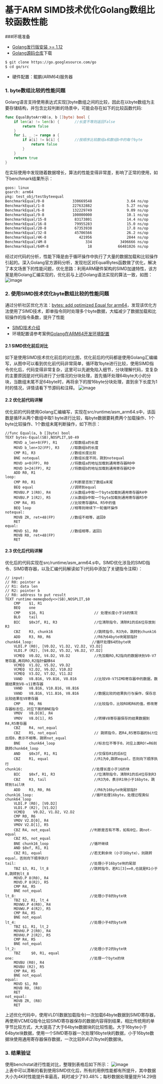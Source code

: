 # 基于ARM SIMD技术优化Golang数组比较函数性能
###环境准备
- [Golang发行版安装 >= 1.12](https://golang.org/dl/)
- [Golang源码仓库](https://go.googlesource.com/go)下载
```bash
$ git clone https://go.googlesource.com/go
$ cd go/src
```
- 硬件配置：鲲鹏(ARM64)服务器

### 1. byte数组比较的性能问题
Golang语言支持使用表达式实现[]byte数组之间的比较，因此在以byte数组为主要存储结构，并包含比较判断的场景中，可能会存在如下的比较函数代码:
```go
func EqualByteArrAB(a, b []byte) bool {
    if len(a) != len(b) {       //长度不等则返回false
        return false
    }
    for i, _ := range a {
        if a[i] != b[i] {       //按顺序比较数组a和数组b中的每个byte
            return false
        }
    }
    return true
}
```
在实际使用中发现随着数据增长，算法的性能变得非常差，影响了正常的使用，如下benchmark结果所示：
```bash
goos: linux
goarch: arm64
pkg: test_obj/testbyteequal
BenchmarkEqual/0-8             330669548                3.64 ns/op
BenchmarkEqual/1-8             227632882                5.27 ns/op           189.74 MB/s
BenchmarkEqual/6-8             132229749                9.09 ns/op           660.35 MB/s
BenchmarkEqual/9-8             100000000                10.1 ns/op           893.80 MB/s
BenchmarkEqual/15-8             83173801                14.4 ns/op          1041.32 MB/s
BenchmarkEqual/16-8             79955283                15.0 ns/op          1069.79 MB/s
BenchmarkEqual/20-8             67353938                17.8 ns/op          1124.26 MB/s
BenchmarkEqual/32-8             45706566                26.2 ns/op          1219.49 MB/s
BenchmarkEqual/4K-8               421956                2844 ns/op          1440.18 MB/s
BenchmarkEqual/4M-8                  334             3496666 ns/op          1199.52 MB/s
BenchmarkEqual/64M-8                  18            66481026 ns/op          1009.44 MB/s
```
经过对代码的分析，性能下降是由于循环操作中执行了大量的数据加载和比较操作引起的。深入Golang官方源码分析，发现社区对EqualBytes函数做了优化，解决了本文场景下的性能问题，优化思路：利用ARM硬件架构的SIMD加速特性，该方案是用Golang汇编实现的，优化前与上述Golang语法实现的算法一致，如图：
![image](images/image-code-compare.png)

### 2. 使用SIMD技术优化byte数组比较的性能问题
通过分析社区优化方法：[bytes: add optimized Equal for arm64](https://go-review.googlesource.com/c/go/+/71110)，发现该优化方法使用了SIMD技术，即单指令同时处理多个byte数据，大幅减少了数据加载和比较操作的指令条数，提升了性能
- [SIMD技术介绍](https://en.wikipedia.org/wiki/SIMD)
- 环境配置请参考案例[Golang在ARM64开发环境配置](../del-env-pre/del-env-pre.md)  

#### 2.1 SIMD优化前后对比  
如下是使用SIMD技术优化前后的对比图，优化前后的代码都是使用Golang汇编编写，从图中可以看到优化前代码非常简单，循环取1byte进行比较，使用SIMD指令优化后，代码变得非常复杂，这里可以先避免陷入细节，分块理解代码，变复杂的主要原因是对代码进行了分情况的分块处理，首先循环处理64byte大小的分块，当数组末尾不足64byte时，再将余下的按16byte分块处理，直到余下长度为1时的情况，详情请看下节源码和注释。
![image](images/simd-compare.png)  
    
#### 2.2 优化前代码详解
优化前的代码使用Golang汇编编写，实现在src/runtime/asm_arm64.s中，该函数是循环从两个数组中取1 byte进行比较，每byte数据要耗费两个加载操作、1个byte比较操作、1个数组末尾判断操作，如下所示：
```assembly
//func Equal(a, b []byte) bool
TEXT bytes·Equal(SB),NOSPLIT,$0-49
    MOVD a_len+8(FP), R1      //取数组a的长度
    MOVD b_len+32(FP), R3     //取数组b的长度
    CMP R1, R3                //数组长度比较
    BNE notequal              //数组长度不同，跳到notequal
    MOVD a+0(FP), R0          //将数组a的地址加载到通用寄存器R0中
    MOVD b+24(FP), R2         //将数组b的地址加载到通用寄存器R2中
    ADD R0, R1                
loop:
    CMP R0, R1                //判断是否到了数组a末尾
    BEQ equal                 //调转到equal
    MOVBU.P 1(R0), R4         //从数组a中取一个byte加载到通用寄存器R4中
    MOVBU.P 1(R2), R5         //从数组b中取一个byte加载到通用寄存器R5中
    CMP R4, R5                //比较寄存器R4、R5中的值
    BEQ loop                  //相等则继续下一轮循环操作
notequal:
    MOVB ZR, ret+48(FP)       //数组不相等，返回0
    RET
equal:
    MOVD $1, R0               //数组相等，返回1
    MOVB R0, ret+48(FP)
    RET
```

#### 2.3 优化后代码详解
优化后的代码实现在src/runtime/asm_arm64.s中。SIMD优化涉及的SIMD指令、SIMD寄存器，以及汇编代码解读如下(代码中添加了关键指令注释）：
```assembly
// input:
// R0: pointer a
// R1: data len
// R2: pointer b
// R8: address to put result
TEXT runtime·memeqbody<>(SB),NOSPLIT,$0
    CMP    $1, R1
    BEQ    one
    CMP    $16, R1                       // 处理长度小于16的情况
    BLO    tail
    BIC    $0x3f, R1, R3                 //位清除指令，清除R1的后6位存放到R3
    CBZ    R3, chunk16                   //跳转指令，R3为0，跳转到chunk16
    ADD    R3, R0, R6                    //R6为64byte块尾部指针
chunk64_loop:                           //循环处理64的byte块
    VLD1.P (R0), [V0.D2, V1.D2, V2.D2, V3.D2]
    VLD1.P (R2), [V4.D2, V5.D2, V6.D2, V7.D2]
    VCMEQ  V0.D2, V4.D2, V8.D2           //先加载RO,R2指向的数据块到V0-V7寄存器,再将RO,R2指针偏移64
    VCMEQ  V1.D2, V5.D2, V9.D2
    VCMEQ  V2.D2, V6.D2, V10.D2
    VCMEQ  V3.D2, V7.D2, V11.D2          
    VAND   V8.B16, V9.B16, V8.B16        //比较V0-V7SIMD寄存器中的数据，数据结果到V8-v11寄存器
    VAND   V8.B16, V10.B16, V8.B16
    VAND   V8.B16, V11.B16, V8.B16       //数据比较的结果执行与操作，保存总比较结果在V8寄存器
    CMP    R0, R6                        //比较指令，比较RO和R6的值，修改寄存器标志位，对应下面的BNE指令
    VMOV   V8.D[0], R4 
    VMOV   V8.D[1], R5                   //转移V8寄存器保存的结果数据到R4,R5寄存器
    CBZ    R4, not_equal 
    CBZ    R5, not_equal                 // 跳转指令，若R4,R5寄存器的bit位出现0，表示不相等，跳转not_equal
    BNE    chunk64_loop                  //标志位不等于0，对应上面RO!=R6则跳转chunk64_loop
    AND    $0x3f, R1, R1                 //仅保存R1的后6位
    CBZ    R1, equal                     //R1为0,跳转equal，否则向下顺序执行
chunk16:                                //处理长度小于16的块
    BIC    $0xf, R1, R3                  //位清除指令，清除R1的后4位存到R3
    CBZ    R3, tail                      //R3为0，表示R1块小于16byte，跳转到tail块
    ADD    R3, R0, R6                    //R6为16byte块尾部指针
chunk16_loop:                           //循环处理16byte，处理过程类似chunk64_loop
    VLD1.P (R0), [V0.D2] 
    VLD1.P (R2), [V1.D2]
    VCMEQ    V0.D2, V1.D2, V2.D2
    CMP R0, R6
    VMOV V2.D[0], R4
    VMOV V2.D[1], R5
    CBZ R4, not_equal                  //判断是否有不等，如有0位，跳not-equal
    CBZ R5, not_equal
    BNE chunk16_loop                   //循环继续
    AND $0xf, R1, R1
    CBZ R1, equal                      //若无剩余块（小于16byte），则跳转equal，否则向下顺序执行
tail:                                  //处理小于16byte块的尾部
    TBZ $3, R1, lt_8                   //跳转指令，若R1[3]==0,也就是R1小于8,跳转到lt_8
    MOVD.P 8(R0), R4
    MOVD.P 8(R2), R5
    CMP R4, R5    
    BNE not_equal 
lt_8:                                  //处理小于8的byte块
    TBZ $2, R1, lt_4
    MOVWU.P 4(R0), R4
    MOVWU.P 4(R2), R5
    CMP R4, R5
    BNE not_equal
lt_4:                                  //处理小于4的byte块
    TBZ $1, R1, lt_2
    MOVHU.P 2(R0), R4
    MOVHU.P 2(R2), R5
    CMP R4, R5
    BNE not_equal
lt_2:                                  //处理小于2的byte块
    TBZ     $0, R1, equal
one:                                   //处理一个byte的块
    MOVBU (R0), R4
    MOVBU (R2), R5
    CMP R4, R5
    BNE not_equal
equal:
    MOVD $1, R0
    MOVB R0, (R8)
    RET
not_equal:
    MOVB ZR, (R8)
    RET
```
上述优化代码中，使用VLD1(数据加载指令)一次加载64byte数据到SIMD寄存器，再使用VCMEQ指令比较SIMD寄存器保存的数据内容得到结果，相比传统用的单字节比较方式，大大提高了大于64byte数据块的比较性能。大于16byte小于64byte块数据，使用一个SIMD寄存器一次处理16byte块的数据，小于16byte数据块使用通用寄存器保存数据，一次比较8\4\2\1byte的数据块。

### 3. 结果验证
使用benchstat进行性能对比，整理到表格后如下所示： 
![image](images/SIMDEqualResult.png)  
上表中可以清晰的看到使用SIMD优化后，所有的用例性能都有所提升，其中数据大小为4K时性能提升率最高，耗时减少了93.48%；每秒数据处理量提升14.29倍
